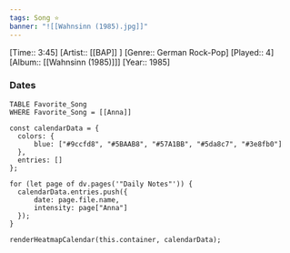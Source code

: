 ```yaml
---
tags: Song ⭐ 
banner: "![[Wahnsinn (1985).jpg]]"
---
```

[Time:: 3:45]
[Artist:: [[BAP]] ]
[Genre:: German Rock-Pop]
[Played:: 4]
[Album:: [[Wahnsinn (1985)]]]
[Year:: 1985]
### Dates
````dataview
TABLE Favorite_Song
WHERE Favorite_Song = [[Anna]]
````

  ```dataviewjs
const calendarData = { 
	colors: { 
		blue: ["#9ccfd8", "#5BAAB8", "#57A1BB", "#5da8c7", "#3e8fb0"] 
	}, 
	entries: [] 
}; 

for (let page of dv.pages('"Daily Notes"')) { 
	calendarData.entries.push({ 
		date: page.file.name, 
		intensity: page["Anna"]
	}); 
} 

renderHeatmapCalendar(this.container, calendarData);
```
